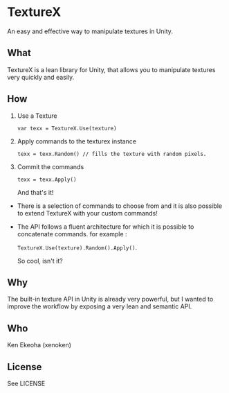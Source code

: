 # TextureX
An easy and effective way to manipulate textures in Unity.

## What

TextureX is a lean library for Unity, that allows you to manipulate textures very quickly and easily.

## How
1. Use a Texture

    ```var texx = TextureX.Use(texture)```

2. Apply commands to the texturex instance

    ```texx = texx.Random() // fills the texture with random pixels.```

3. Commit the commands

    ```texx = texx.Apply()```

    And that's it!
    
    
- There is a selection of commands to choose from and it is also possible to extend TextureX with your custom commands!

- The API follows a fluent architecture for which it is possible to concatenate commands. for example :

    ```TextureX.Use(texture).Random().Apply()```.

    So cool, isn't it?

## Why
The built-in texture API in Unity is already very powerful, but I wanted to improve the workflow by exposing a very lean and semantic API.  

## Who
Ken Ekeoha (xenoken)

## License
See LICENSE
